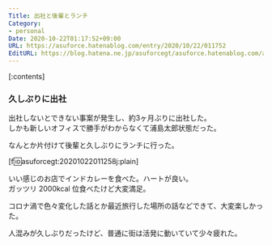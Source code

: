```yaml
---
Title: 出社と後輩とランチ
Category:
- personal
Date: 2020-10-22T01:17:52+09:00
URL: https://asuforce.hatenablog.com/entry/2020/10/22/011752
EditURL: https://blog.hatena.ne.jp/asuforcegt/asuforce.hatenablog.com/atom/entry/26006613643610850
---
```


[:contents]

###  久しぶりに出社

出社しないとできない事案が発生し、約3ヶ月ぶりに出社した。  
しかも新しいオフィスで勝手がわからなくて浦島太郎状態だった。  

なんとか片付けて後輩と久しぶりにランチに行った。

[f:id:asuforcegt:20201022011258j:plain]

いい感じのお店でインドカレーを食べた。ハートが良い。  
ガッツリ 2000kcal 位食べたけど大変満足。  

コロナ渦で色々変化した話とか最近旅行した場所の話などできて、大変楽しかった。  

人混みが久しぶりだったけど、普通に街は活発に動いていて少々疲れた。

